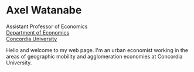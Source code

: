 # Axel Watanabe

Assistant Professor of Economics\
[Department of Economics](https://www.concordia.ca/artsci/economics.html)\
[Concordia University](https://www.concordia.ca/)


Hello and welcome to my web page. I'm an urban economist working in the areas of geographic mobility and agglomeration economies at Concordia University.
